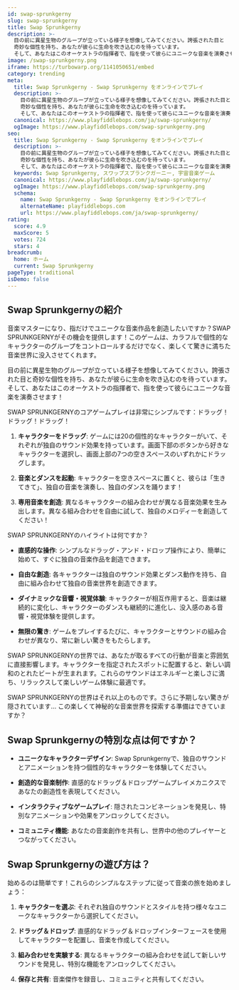 ```yaml
---
id: swap-sprunkgerny
slug: swap-sprunkgerny
title: Swap Sprunkgerny
description: >-
  目の前に異星生物のグループが立っている様子を想像してみてください。誇張された目と
  奇妙な個性を持ち、あなたが彼らに生命を吹き込むのを待っています。
  そして、あなたはこのオーケストラの指揮者で、指を使って彼らにユニークな音楽を演奏させます！
image: /swap-sprunkgerny.png
iframe: https://turbowarp.org/1141050651/embed
category: trending
meta:
  title: Swap Sprunkgerny - Swap Sprunkgerny をオンラインでプレイ
  description: >-
    目の前に異星生物のグループが立っている様子を想像してみてください。誇張された目と
    奇妙な個性を持ち、あなたが彼らに生命を吹き込むのを待っています。
    そして、あなたはこのオーケストラの指揮者で、指を使って彼らにユニークな音楽を演奏させます！
  canonical: https://www.playfiddlebops.com/ja/swap-sprunkgerny/
  ogImage: https://www.playfiddlebops.com/swap-sprunkgerny.png
seo:
  title: Swap Sprunkgerny - Swap Sprunkgerny をオンラインでプレイ
  description: >-
    目の前に異星生物のグループが立っている様子を想像してみてください。誇張された目と
    奇妙な個性を持ち、あなたが彼らに生命を吹き込むのを待っています。
    そして、あなたはこのオーケストラの指揮者で、指を使って彼らにユニークな音楽を演奏させます！
  keywords: Swap Sprunkgerny, スワップスプランクガーニー, 宇宙音楽ゲーム
  canonical: https://www.playfiddlebops.com/ja/swap-sprunkgerny/
  ogImage: https://www.playfiddlebops.com/swap-sprunkgerny.png
  schema:
    name: Swap Sprunkgerny - Swap Sprunkgerny をオンラインでプレイ
    alternateName: playfiddlebops.com
    url: https://www.playfiddlebops.com/ja/swap-sprunkgerny/
rating:
  score: 4.9
  maxScore: 5
  votes: 724
  stars: 4
breadcrumb:
  home: ホーム
  current: Swap Sprunkgerny
pageType: traditional
isDemo: false
---
```


## Swap Sprunkgernyの紹介

音楽マスターになり、指だけでユニークな音楽作品を創造したいですか？SWAP SPRUNKGERNYがその機会を提供します！このゲームは、カラフルで個性的なキャラクターのグループをコントロールするだけでなく、楽しくて驚きに満ちた音楽世界に没入させてくれます。

目の前に異星生物のグループが立っている様子を想像してみてください。誇張された目と奇妙な個性を持ち、あなたが彼らに生命を吹き込むのを待っています。そして、あなたはこのオーケストラの指揮者で、指を使って彼らにユニークな音楽を演奏させます！

SWAP SPRUNKGERNYのコアゲームプレイは非常にシンプルです：ドラッグ！ドラッグ！ドラッグ！

1. **キャラクターをドラッグ**: ゲームには20の個性的なキャラクターがいて、それぞれが独自のサウンド効果を持っています。画面下部のボタンから好きなキャラクターを選択し、画面上部の7つの空きスペースのいずれかにドラッグします。

2. **音楽とダンスを起動**: キャラクターを空きスペースに置くと、彼らは「生きてきて」、独自の音楽を演奏し、独自のダンスを踊ります！

3. **専用音楽を創造**: 異なるキャラクターの組み合わせが異なる音楽効果を生み出します。異なる組み合わせを自由に試して、独自のメロディーを創造してください！

SWAP SPRUNKGERNYのハイライトは何ですか？

- **直感的な操作**: シンプルなドラッグ・アンド・ドロップ操作により、簡単に始めて、すぐに独自の音楽作品を創造できます。

- **自由な創造**: 各キャラクターは独自のサウンド効果とダンス動作を持ち、自由に組み合わせて独自の音楽世界を創造できます。

- **ダイナミックな音響・視覚体験**: キャラクターが相互作用すると、音楽は継続的に変化し、キャラクターのダンスも継続的に進化し、没入感のある音響・視覚体験を提供します。

- **無限の驚き**: ゲームをプレイするたびに、キャラクターとサウンドの組み合わせが異なり、常に新しい驚きをもたらします。

SWAP SPRUNKGERNYの世界では、あなたが取るすべての行動が音楽と雰囲気に直接影響します。キャラクターを指定されたスポットに配置すると、新しい調和のとれたビートが生まれます。これらのサウンドはエネルギーと楽しさに満ち、リラックスして楽しいゲーム体験に最適です。

SWAP SPRUNKGERNYの世界はそれ以上のものです。さらに予期しない驚きが隠されています... この楽しくて神秘的な音楽世界を探索する準備はできていますか？

## Swap Sprunkgernyの特別な点は何ですか？

- **ユニークなキャラクターデザイン**: Swap Sprunkgernyで、独自のサウンドとアニメーションを持つ個性的なキャラクターを体験してください。

- **創造的な音楽制作**: 直感的なドラッグ＆ドロップゲームプレイメカニクスであなたの創造性を表現してください。

- **インタラクティブなゲームプレイ**: 隠されたコンビネーションを発見し、特別なアニメーションや効果をアンロックしてください。

- **コミュニティ機能**: あなたの音楽創作を共有し、世界中の他のプレイヤーとつながってください。

## Swap Sprunkgernyの遊び方は？

始めるのは簡単です！これらのシンプルなステップに従って音楽の旅を始めましょう：

1. **キャラクターを選ぶ**: それぞれ独自のサウンドとスタイルを持つ様々なユニークなキャラクターから選択してください。

2. **ドラッグ＆ドロップ**: 直感的なドラッグ＆ドロップインターフェースを使用してキャラクターを配置し、音楽を作成してください。

3. **組み合わせを実験する**: 異なるキャラクターの組み合わせを試して新しいサウンドを発見し、特別な機能をアンロックしてください。

4. **保存と共有**: 音楽傑作を録音し、コミュニティと共有してください。